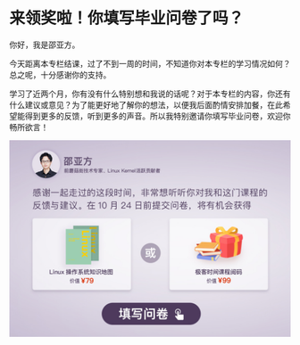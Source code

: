 # 来领奖啦！你填写毕业问卷了吗？
你好，我是邵亚方。

今天距离本专栏结课，过了不到一周的时间，不知道你对本专栏的学习情况如何？总之呢，十分感谢你的支持。

学习了近两个月，你有没有什么特别想和我说的话呢？对于本专栏的内容，你还有什么建议或意见？为了能更好地了解你的想法，以便我后面酌情安排加餐，在此希望能得到更多的反馈，听到更多的声音。所以我特别邀请你填写毕业问卷，欢迎你畅所欲言！

[![](images/296535/38d6dbba408db9d4a3fe34857de5d652.jpg)](https://jinshuju.net/f/mwe1E9)